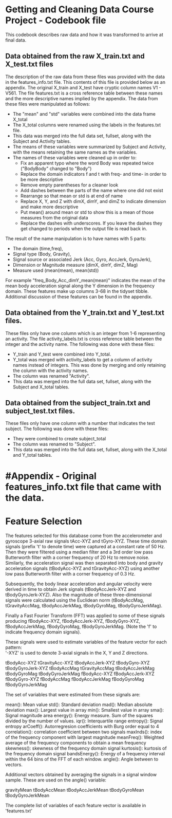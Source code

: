 # Getting and Cleaning Data Course Project - Codebook file 

This codebook describes raw data and how it was transformed to arrive at final data.

## Data obtained from the raw X_train.txt and X_test.txt files 

The description of the raw data from these files was provided with the data in the features_info.txt file. This contents of this file is provided below as
an appendix. The original X_train and X_test have cryptic column names V1 - V561. The file features.txt is a cross reference table between these names and the more descriptive
names implied by the appendix. The data from these files were manipulated as follows: 
* The "mean" and "std" variables were combined into the data frame X_total 
* The X_total columns were renamed using the labels in the features.txt file.
* This data was merged into the full data set, fullset, along with the Subject and Activity tables. 
* The means of these variables were summarized by Subject and Activity, with the means retaining the same names as the variables. 
* The names of these variables were cleaned up in order to:
	- Fix an apparent typo where the word Body was repeated twice ("BodyBody" changed to "Body")
	- Replace the domain indicators f and t with freq- and time- in order to be more descriptive 
	- Remove empty parentheses for a cleaner look
	- Add dashes between the parts of the name where one did not exist
	- Rearrange so that mean or std is at end of name
	- Replace X, Y, and Z with dimX, dimY, and dimZ to indicate dimension and make more descriptive
	- Put mean() around mean or std to show this is a mean of those measures from the original data
	- Replace the dashes with underscores. If you leave the dashes they get changed to periods when the output file is read back in.

The result of the name manipulation is to have names with 5 parts:
* The domain (time,freq),
* Signal type (Body, Gravity),
* Signal source or associated Jerk (Acc, Gyro, AccJerk, GyroJerk),
* Dimension or Magnitude measure (dimX, dimY, dimZ, Mag)
* Measure used (mean(mean), mean(std))

For example "freq_Body_Acc_dimY_mean(mean)" indicates the mean of the mean body acceleration signal along the Y dimension in the frequency domain.
These features make up columns 3-68 in the tidyset tibble. Additional discussion of these features can be found in the appendix. 

## Data obtained from the Y_train.txt and Y_test.txt files. 
These files only have one column which is an integer from 1-6 representing an activity. The file activity_labels.txt is cross reference table between the integer and the
activity name. The following was done with these files:
* Y_train and Y_test were combined into Y_total.
* Y_total was merged with activity_labels to get a column of activity names instead of integers. This was done by merging and only retaining the column with the activity names.
* The column was renamed "Activity".
* This data was merged into the full data set, fullset, along with the Subject and X_total tables. 

## Data obtained from the subject_train.txt and subject_test.txt files.
These files only have one column with a number that indicates the test subject. The following was done with these files:
* They were combined to create subject_total
* The column was renamed to "Subject".
* This data was merged into the full data set, fullset, along with the X_total and Y_total tables. 

#Appendix - Original features_info.txt file that came with the data.
==================================================================
Feature Selection 
=================

The features selected for this database come from the accelerometer and gyroscope 3-axial raw signals tAcc-XYZ and tGyro-XYZ. These time domain signals (prefix 't' to denote time) were captured at a constant rate of 50 Hz. Then they were filtered using a median filter and a 3rd order low pass Butterworth filter with a corner frequency of 20 Hz to remove noise. Similarly, the acceleration signal was then separated into body and gravity acceleration signals (tBodyAcc-XYZ and tGravityAcc-XYZ) using another low pass Butterworth filter with a corner frequency of 0.3 Hz. 

Subsequently, the body linear acceleration and angular velocity were derived in time to obtain Jerk signals (tBodyAccJerk-XYZ and tBodyGyroJerk-XYZ). Also the magnitude of these three-dimensional signals were calculated using the Euclidean norm (tBodyAccMag, tGravityAccMag, tBodyAccJerkMag, tBodyGyroMag, tBodyGyroJerkMag). 

Finally a Fast Fourier Transform (FFT) was applied to some of these signals producing fBodyAcc-XYZ, fBodyAccJerk-XYZ, fBodyGyro-XYZ, fBodyAccJerkMag, fBodyGyroMag, fBodyGyroJerkMag. (Note the 'f' to indicate frequency domain signals). 

These signals were used to estimate variables of the feature vector for each pattern:  
'-XYZ' is used to denote 3-axial signals in the X, Y and Z directions.

tBodyAcc-XYZ
tGravityAcc-XYZ
tBodyAccJerk-XYZ
tBodyGyro-XYZ
tBodyGyroJerk-XYZ
tBodyAccMag
tGravityAccMag
tBodyAccJerkMag
tBodyGyroMag
tBodyGyroJerkMag
fBodyAcc-XYZ
fBodyAccJerk-XYZ
fBodyGyro-XYZ
fBodyAccMag
fBodyAccJerkMag
fBodyGyroMag
fBodyGyroJerkMag

The set of variables that were estimated from these signals are: 

mean(): Mean value
std(): Standard deviation
mad(): Median absolute deviation 
max(): Largest value in array
min(): Smallest value in array
sma(): Signal magnitude area
energy(): Energy measure. Sum of the squares divided by the number of values. 
iqr(): Interquartile range 
entropy(): Signal entropy
arCoeff(): Autorregresion coefficients with Burg order equal to 4
correlation(): correlation coefficient between two signals
maxInds(): index of the frequency component with largest magnitude
meanFreq(): Weighted average of the frequency components to obtain a mean frequency
skewness(): skewness of the frequency domain signal 
kurtosis(): kurtosis of the frequency domain signal 
bandsEnergy(): Energy of a frequency interval within the 64 bins of the FFT of each window.
angle(): Angle between to vectors.

Additional vectors obtained by averaging the signals in a signal window sample. These are used on the angle() variable:

gravityMean
tBodyAccMean
tBodyAccJerkMean
tBodyGyroMean
tBodyGyroJerkMean

The complete list of variables of each feature vector is available in 'features.txt'
